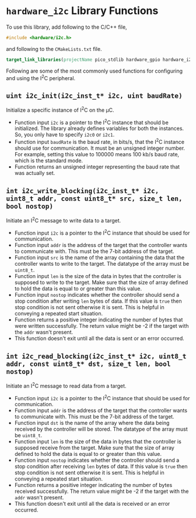 # `hardware_i2c` Library Functions
To use this library, add following to the C/C++ file,
```c++
#include <hardware/i2c.h>
```
and following to the `CMakeLists.txt` file.
```cmake
target_link_libraries(projectName pico_stdlib hardware_gpio hardware_i2c)
```

Following are some of the most commonly used functions for configuring and using the I<sup>2</sup>C peripheral.

## `uint i2c_init(i2c_inst_t* i2c, uint baudRate)`
Initialize a specific instance of I<sup>2</sup>C on the &mu;C.
- Function input `i2c` is a pointer to the I<sup>2</sup>C instance that should be initialized. The library already defines variables for both the instances. So, you only have to specify `i2c0` or `i2c1`.
- Function input `baudRate` is the baud rate, in bits/s, that the I<sup>2</sup>C instance should use for communication. It must be an unsigned integer number. For example, setting this value to 100000 means 100 kb/s baud rate, which is the standard mode.
- Function returns an unsigned integer representing the baud rate that was actually set.

## `int i2c_write_blocking(i2c_inst_t* i2c, uint8_t addr, const uint8_t* src, size_t len, bool nostop)`
Initiate an I<sup>2</sup>C message to write data to a target.
- Function input `i2c` is a pointer to the I<sup>2</sup>C instance that should be used for communication.
- Function input `addr` is the address of the target that the controller wants to communicate with. This must be the 7-bit address of the target.
- Function input `src` is the name of the array containing the data that the controller wants to write to the target. The datatype of the array must be `uint8_t`.
- Function input `len` is the size of the data in bytes that the controller is supposed to write to the target. Make sure that the size of array defined to hold the data is equal to or greater than this value.
- Function input `nostop` indicates whether the controller should send a stop condition after writing `len` bytes of data. If this value is `true` then stop condition is not sent otherwise it is sent. This is helpful in conveying a repeated start situation.
- Function returns a positive integer indicating the number of bytes that were written successfully. The return value might be -2 if the target with the `addr` wasn't present.
- This function doesn't exit until all the data is sent or an error occurred.

## `int i2c_read_blocking(i2c_inst_t* i2c, uint8_t addr, const uint8_t* dst, size_t len, bool nostop)`
Initiate an I<sup>2</sup>C message to read data from a target.
- Function input `i2c` is a pointer to the I<sup>2</sup>C instance that should be used for communication.
- Function input `addr` is the address of the target that the controller wants to communicate with. This must be the 7-bit address of the target.
- Function input `dst` is the name of the array where the data being received by the controller will be stored. The datatype of the array must be `uint8_t`.
- Function input `len` is the size of the data in bytes that the controller is supposed receive from the target. Make sure that the size of array defined to hold the data is equal to or greater than this value.
- Function input `nostop` indicates whether the controller should send a stop condition after receiving `len` bytes of data. If this value is `true` then stop condition is not sent otherwise it is sent. This is helpful in conveying a repeated start situation.
- Function returns a positive integer indicating the number of bytes received successfully. The return value might be -2 if the target with the `addr` wasn't present.
- This function doesn't exit until all the data is received or an error occurred.
